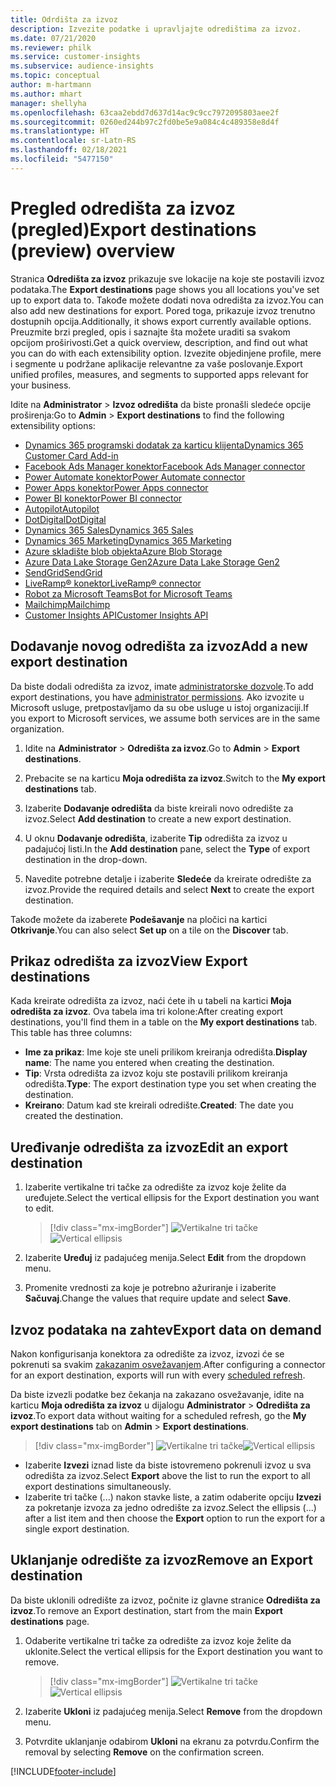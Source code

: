 ```yaml
---
title: Odrdišta za izvoz
description: Izvezite podatke i upravljajte odredištima za izvoz.
ms.date: 07/21/2020
ms.reviewer: philk
ms.service: customer-insights
ms.subservice: audience-insights
ms.topic: conceptual
author: m-hartmann
ms.author: mhart
manager: shellyha
ms.openlocfilehash: 63caa2ebdd7d637d14ac9c9cc7972095803aee2f
ms.sourcegitcommit: 0260ed244b97c2fd0be5e9a084c4c489358e8d4f
ms.translationtype: HT
ms.contentlocale: sr-Latn-RS
ms.lasthandoff: 02/18/2021
ms.locfileid: "5477150"
---
```

# <a name="export-destinations-preview-overview"></a><span data-ttu-id="2fcb6-103">Pregled odredišta za izvoz (pregled)</span><span class="sxs-lookup"><span data-stu-id="2fcb6-103">Export destinations (preview) overview</span></span>

<span data-ttu-id="2fcb6-104">Stranica **Odredišta za izvoz** prikazuje sve lokacije na koje ste postavili izvoz podataka.</span><span class="sxs-lookup"><span data-stu-id="2fcb6-104">The **Export destinations** page shows you all locations you've set up to export data to.</span></span> <span data-ttu-id="2fcb6-105">Takođe možete dodati nova odredišta za izvoz.</span><span class="sxs-lookup"><span data-stu-id="2fcb6-105">You can also add new destinations for export.</span></span> <span data-ttu-id="2fcb6-106">Pored toga, prikazuje izvoz trenutno dostupnih opcija.</span><span class="sxs-lookup"><span data-stu-id="2fcb6-106">Additionally, it shows export currently available options.</span></span> <span data-ttu-id="2fcb6-107">Preuzmite brzi pregled, opis i saznajte šta možete uraditi sa svakom opcijom proširivosti.</span><span class="sxs-lookup"><span data-stu-id="2fcb6-107">Get a quick overview, description, and find out what you can do with each extensibility option.</span></span> <span data-ttu-id="2fcb6-108">Izvezite objedinjene profile, mere i segmente u podržane aplikacije relevantne za vaše poslovanje.</span><span class="sxs-lookup"><span data-stu-id="2fcb6-108">Export unified profiles, measures, and segments to supported apps relevant for your business.</span></span>

<span data-ttu-id="2fcb6-109">Idite na **Administrator** > **Izvoz odredišta** da biste pronašli sledeće opcije proširenja:</span><span class="sxs-lookup"><span data-stu-id="2fcb6-109">Go to **Admin** > **Export destinations** to find the following extensibility options:</span></span>

- [<span data-ttu-id="2fcb6-110">Dynamics 365 programski dodatak za karticu klijenta</span><span class="sxs-lookup"><span data-stu-id="2fcb6-110">Dynamics 365 Customer Card Add-in</span></span>](customer-card-add-in.md)
- [<span data-ttu-id="2fcb6-111">Facebook Ads Manager konektor</span><span class="sxs-lookup"><span data-stu-id="2fcb6-111">Facebook Ads Manager connector</span></span>](export-facebook.md)
- [<span data-ttu-id="2fcb6-112">Power Automate konektor</span><span class="sxs-lookup"><span data-stu-id="2fcb6-112">Power Automate connector</span></span>](export-power-automate.md)
- [<span data-ttu-id="2fcb6-113">Power Apps konektor</span><span class="sxs-lookup"><span data-stu-id="2fcb6-113">Power Apps connector</span></span>](export-power-apps.md)
- [<span data-ttu-id="2fcb6-114">Power BI konektor</span><span class="sxs-lookup"><span data-stu-id="2fcb6-114">Power BI connector</span></span>](export-power-bi.md)
- [<span data-ttu-id="2fcb6-115">Autopilot</span><span class="sxs-lookup"><span data-stu-id="2fcb6-115">Autopilot</span></span>](export-autopilot.md)
- [<span data-ttu-id="2fcb6-116">DotDigital</span><span class="sxs-lookup"><span data-stu-id="2fcb6-116">DotDigital</span></span>](export-dotdigital.md)
- [<span data-ttu-id="2fcb6-117">Dynamics 365 Sales</span><span class="sxs-lookup"><span data-stu-id="2fcb6-117">Dynamics 365 Sales</span></span>](export-dynamics365-sales.md)
- [<span data-ttu-id="2fcb6-118">Dynamics 365 Marketing</span><span class="sxs-lookup"><span data-stu-id="2fcb6-118">Dynamics 365 Marketing</span></span>](export-dynamics365-marketing.md)
- [<span data-ttu-id="2fcb6-119">Azure skladište blob objekta</span><span class="sxs-lookup"><span data-stu-id="2fcb6-119">Azure Blob Storage</span></span>](export-azure-blob-storage.md)
- [<span data-ttu-id="2fcb6-120">Azure Data Lake Storage Gen2</span><span class="sxs-lookup"><span data-stu-id="2fcb6-120">Azure Data Lake Storage Gen2</span></span>](export-azure-data-lake-storage-gen2.md)
- [<span data-ttu-id="2fcb6-121">SendGrid</span><span class="sxs-lookup"><span data-stu-id="2fcb6-121">SendGrid</span></span>](export-sendgrid.md)
- [<span data-ttu-id="2fcb6-122">LiveRamp&reg; konektor</span><span class="sxs-lookup"><span data-stu-id="2fcb6-122">LiveRamp&reg; connector</span></span>](export-liveramp.md)
- [<span data-ttu-id="2fcb6-123">Robot za Microsoft Teams</span><span class="sxs-lookup"><span data-stu-id="2fcb6-123">Bot for Microsoft Teams</span></span>](export-teams-bot.md)
- [<span data-ttu-id="2fcb6-124">Mailchimp</span><span class="sxs-lookup"><span data-stu-id="2fcb6-124">Mailchimp</span></span>](export-mailchimp.md)
- [<span data-ttu-id="2fcb6-125">Customer Insights API</span><span class="sxs-lookup"><span data-stu-id="2fcb6-125">Customer Insights API</span></span>](apis.md)

## <a name="add-a-new-export-destination"></a><span data-ttu-id="2fcb6-126">Dodavanje novog odredišta za izvoz</span><span class="sxs-lookup"><span data-stu-id="2fcb6-126">Add a new export destination</span></span>

<span data-ttu-id="2fcb6-127">Da biste dodali odredišta za izvoz, imate [administratorske dozvole](permissions.md).</span><span class="sxs-lookup"><span data-stu-id="2fcb6-127">To add export destinations, you have [administrator permissions](permissions.md).</span></span> <span data-ttu-id="2fcb6-128">Ako izvozite u Microsoft usluge, pretpostavljamo da su obe usluge u istoj organizaciji.</span><span class="sxs-lookup"><span data-stu-id="2fcb6-128">If you export to Microsoft services, we assume both services are in the same organization.</span></span>

1. <span data-ttu-id="2fcb6-129">Idite na **Administrator** > **Odredišta za izvoz**.</span><span class="sxs-lookup"><span data-stu-id="2fcb6-129">Go to **Admin** > **Export destinations**.</span></span>

1. <span data-ttu-id="2fcb6-130">Prebacite se na karticu **Moja odredišta za izvoz**.</span><span class="sxs-lookup"><span data-stu-id="2fcb6-130">Switch to the **My export destinations** tab.</span></span>

1. <span data-ttu-id="2fcb6-131">Izaberite **Dodavanje odredišta** da biste kreirali novo odredište za izvoz.</span><span class="sxs-lookup"><span data-stu-id="2fcb6-131">Select **Add destination** to create a new export destination.</span></span>

1. <span data-ttu-id="2fcb6-132">U oknu **Dodavanje odredišta**, izaberite **Tip** odredišta za izvoz u padajućoj listi.</span><span class="sxs-lookup"><span data-stu-id="2fcb6-132">In the **Add destination** pane, select the **Type** of export destination in the drop-down.</span></span>

1. <span data-ttu-id="2fcb6-133">Navedite potrebne detalje i izaberite **Sledeće** da kreirate odredište za izvoz.</span><span class="sxs-lookup"><span data-stu-id="2fcb6-133">Provide the required details and select **Next** to create the export destination.</span></span>

<span data-ttu-id="2fcb6-134">Takođe možete da izaberete **Podešavanje** na pločici na kartici **Otkrivanje**.</span><span class="sxs-lookup"><span data-stu-id="2fcb6-134">You can also select **Set up** on a tile on the **Discover** tab.</span></span>

## <a name="view-export-destinations"></a><span data-ttu-id="2fcb6-135">Prikaz odredišta za izvoz</span><span class="sxs-lookup"><span data-stu-id="2fcb6-135">View Export destinations</span></span>

<span data-ttu-id="2fcb6-136">Kada kreirate odredišta za izvoz, naći ćete ih u tabeli na kartici **Moja odredišta za izvoz**. Ova tabela ima tri kolone:</span><span class="sxs-lookup"><span data-stu-id="2fcb6-136">After creating export destinations, you'll find them in a table on the **My export destinations** tab. This table has three columns:</span></span>

- <span data-ttu-id="2fcb6-137">**Ime za prikaz**: Ime koje ste uneli prilikom kreiranja odredišta.</span><span class="sxs-lookup"><span data-stu-id="2fcb6-137">**Display name**: The name you entered when creating the destination.</span></span>
- <span data-ttu-id="2fcb6-138">**Tip**: Vrsta odredišta za izvoz koju ste postavili prilikom kreiranja odredišta.</span><span class="sxs-lookup"><span data-stu-id="2fcb6-138">**Type**: The export destination type you set when creating the destination.</span></span>
- <span data-ttu-id="2fcb6-139">**Kreirano**: Datum kad ste kreirali odredište.</span><span class="sxs-lookup"><span data-stu-id="2fcb6-139">**Created**: The date you created the destination.</span></span>

## <a name="edit-an-export-destination"></a><span data-ttu-id="2fcb6-140">Uređivanje odredišta za izvoz</span><span class="sxs-lookup"><span data-stu-id="2fcb6-140">Edit an export destination</span></span>

1. <span data-ttu-id="2fcb6-141">Izaberite vertikalne tri tačke za odredište za izvoz koje želite da uređujete.</span><span class="sxs-lookup"><span data-stu-id="2fcb6-141">Select the vertical ellipsis for the Export destination you want to edit.</span></span>

   > [!div class="mx-imgBorder"]
   > <span data-ttu-id="2fcb6-142">![Vertikalne tri tačke](media/export-destinations-page-ellipsis.png "Vertikalne tri tačke")</span><span class="sxs-lookup"><span data-stu-id="2fcb6-142">![Vertical ellipsis](media/export-destinations-page-ellipsis.png "Vertical ellipsis")</span></span>

1. <span data-ttu-id="2fcb6-143">Izaberite **Uređuj** iz padajućeg menija.</span><span class="sxs-lookup"><span data-stu-id="2fcb6-143">Select **Edit** from the dropdown menu.</span></span>

1. <span data-ttu-id="2fcb6-144">Promenite vrednosti za koje je potrebno ažuriranje i izaberite **Sačuvaj**.</span><span class="sxs-lookup"><span data-stu-id="2fcb6-144">Change the values that require update and select **Save**.</span></span>

## <a name="export-data-on-demand"></a><span data-ttu-id="2fcb6-145">Izvoz podataka na zahtev</span><span class="sxs-lookup"><span data-stu-id="2fcb6-145">Export data on demand</span></span>

<span data-ttu-id="2fcb6-146">Nakon konfigurisanja konektora za odredište za izvoz, izvozi će se pokrenuti sa svakim [zakazanim osvežavanjem](system.md#schedule-tab).</span><span class="sxs-lookup"><span data-stu-id="2fcb6-146">After configuring a connector for an export destination, exports will run with every [scheduled refresh](system.md#schedule-tab).</span></span>

<span data-ttu-id="2fcb6-147">Da biste izvezli podatke bez čekanja na zakazano osvežavanje, idite na karticu **Moja odredišta za izvoz** u dijalogu **Administrator** > **Odredišta za izvoz**.</span><span class="sxs-lookup"><span data-stu-id="2fcb6-147">To export data without waiting for a scheduled refresh, go the **My export destinations** tab on **Admin** > **Export destinations**.</span></span>

> [!div class="mx-imgBorder"]
> <span data-ttu-id="2fcb6-148">![Vertikalne tri tačke](media/export-destinations-page-ellipsis.png "Vertikalne tri tačke")</span><span class="sxs-lookup"><span data-stu-id="2fcb6-148">![Vertical ellipsis](media/export-destinations-page-ellipsis.png "Vertical ellipsis")</span></span>

- <span data-ttu-id="2fcb6-149">Izaberite **Izvezi** iznad liste da biste istovremeno pokrenuli izvoz u sva odredišta za izvoz.</span><span class="sxs-lookup"><span data-stu-id="2fcb6-149">Select **Export** above the list to run the export to all export destinations simultaneously.</span></span>
- <span data-ttu-id="2fcb6-150">Izaberite tri tačke (...) nakon stavke liste, a zatim odaberite opciju **Izvezi** za pokretanje izvoza za jedno odredište za izvoz.</span><span class="sxs-lookup"><span data-stu-id="2fcb6-150">Select the ellipsis (...) after a list item and then choose the **Export** option to run the export for a single export destination.</span></span>

## <a name="remove-an-export-destination"></a><span data-ttu-id="2fcb6-151">Uklanjanje odredište za izvoz</span><span class="sxs-lookup"><span data-stu-id="2fcb6-151">Remove an Export destination</span></span>

<span data-ttu-id="2fcb6-152">Da biste uklonili odredište za izvoz, počnite iz glavne stranice **Odredišta za izvoz**.</span><span class="sxs-lookup"><span data-stu-id="2fcb6-152">To remove an Export destination, start from the main **Export destinations** page.</span></span>

1. <span data-ttu-id="2fcb6-153">Odaberite vertikalne tri tačke za odredište za izvoz koje želite da uklonite.</span><span class="sxs-lookup"><span data-stu-id="2fcb6-153">Select the vertical ellipsis for the Export destination you want to remove.</span></span>

   > [!div class="mx-imgBorder"]
   > <span data-ttu-id="2fcb6-154">![Vertikalne tri tačke](media/export-destinations-page-ellipsis.png "Vertikalne tri tačke")</span><span class="sxs-lookup"><span data-stu-id="2fcb6-154">![Vertical ellipsis](media/export-destinations-page-ellipsis.png "Vertical ellipsis")</span></span>

2. <span data-ttu-id="2fcb6-155">Izaberite **Ukloni** iz padajućeg menija.</span><span class="sxs-lookup"><span data-stu-id="2fcb6-155">Select **Remove** from the dropdown menu.</span></span>

3. <span data-ttu-id="2fcb6-156">Potvrdite uklanjanje odabirom **Ukloni** na ekranu za potvrdu.</span><span class="sxs-lookup"><span data-stu-id="2fcb6-156">Confirm the removal by selecting **Remove** on the confirmation screen.</span></span>


[!INCLUDE[footer-include](../includes/footer-banner.md)]